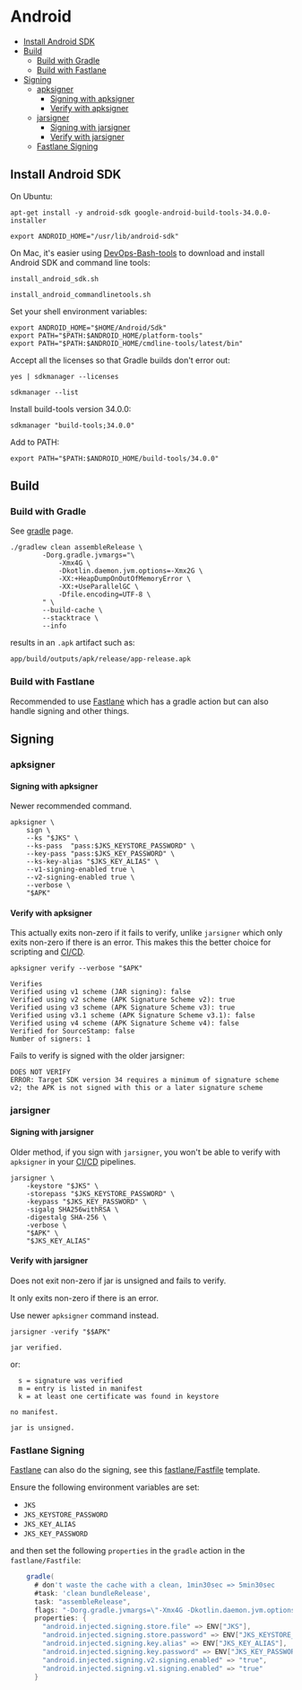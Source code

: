 # Android

<!-- INDEX_START -->

- [Install Android SDK](#install-android-sdk)
- [Build](#build)
  - [Build with Gradle](#build-with-gradle)
  - [Build with Fastlane](#build-with-fastlane)
- [Signing](#signing)
  - [apksigner](#apksigner)
    - [Signing with apksigner](#signing-with-apksigner)
    - [Verify with apksigner](#verify-with-apksigner)
  - [jarsigner](#jarsigner)
    - [Signing with jarsigner](#signing-with-jarsigner)
    - [Verify with jarsigner](#verify-with-jarsigner)
  - [Fastlane Signing](#fastlane-signing)

<!-- INDEX_END -->

## Install Android SDK

On Ubuntu:

```shell
apt-get install -y android-sdk google-android-build-tools-34.0.0-installer
```

```shell
export ANDROID_HOME="/usr/lib/android-sdk"
```

On Mac, it's easier using [DevOps-Bash-tools](devops-bash-tools.md) to download and install Android SDK
and command line tools:

```shell
install_android_sdk.sh
```

```shell
install_android_commandlinetools.sh
```

Set your shell environment variables:

```shell
export ANDROID_HOME="$HOME/Android/Sdk"
export PATH="$PATH:$ANDROID_HOME/platform-tools"
export PATH="$PATH:$ANDROID_HOME/cmdline-tools/latest/bin"
```

Accept all the licenses so that Gradle builds don't error out:

```shell
yes | sdkmanager --licenses
```

```shell
sdkmanager --list
```

Install build-tools version 34.0.0:

```shell
sdkmanager "build-tools;34.0.0"
```

Add to PATH:

```shell
export PATH="$PATH:$ANDROID_HOME/build-tools/34.0.0"
```

## Build

### Build with Gradle

See [gradle](gradle.md) page.

```shell
./gradlew clean assembleRelease \
        -Dorg.gradle.jvmargs="\
            -Xmx4G \
            -Dkotlin.daemon.jvm.options=-Xmx2G \
            -XX:+HeapDumpOnOutOfMemoryError \
            -XX:+UseParallelGC \
            -Dfile.encoding=UTF-8 \
        " \
        --build-cache \
        --stacktrace \
        --info
```

results in an `.apk` artifact such as:

```text
app/build/outputs/apk/release/app-release.apk
```

### Build with Fastlane

Recommended to use [Fastlane](fastlane.md) which has a gradle action but can also handle signing and other things.

## Signing

### apksigner

#### Signing with apksigner

Newer recommended command.

```shell
apksigner \
    sign \
    --ks "$JKS" \
    --ks-pass  "pass:$JKS_KEYSTORE_PASSWORD" \
    --key-pass "pass:$JKS_KEY_PASSWORD" \
    --ks-key-alias "$JKS_KEY_ALIAS" \
    --v1-signing-enabled true \
    --v2-signing-enabled true \
    --verbose \
    "$APK"
```

#### Verify with apksigner

This actually exits non-zero if it fails to verify, unlike `jarsigner` which only exits non-zero if there is an error.
This makes this the better choice for scripting and [CI/CD](cicd.md).

```shell
apksigner verify --verbose "$APK"
```

```text
Verifies
Verified using v1 scheme (JAR signing): false
Verified using v2 scheme (APK Signature Scheme v2): true
Verified using v3 scheme (APK Signature Scheme v3): true
Verified using v3.1 scheme (APK Signature Scheme v3.1): false
Verified using v4 scheme (APK Signature Scheme v4): false
Verified for SourceStamp: false
Number of signers: 1
```

Fails to verify is signed with the older jarsigner:

```text
DOES NOT VERIFY
ERROR: Target SDK version 34 requires a minimum of signature scheme v2; the APK is not signed with this or a later signature scheme
```

### jarsigner

#### Signing with jarsigner

Older method, if you sign with `jarsigner`, you won't be able to verify with `apksigner` in your [CI/CD](cicd.md)
pipelines.

```shell
jarsigner \
    -keystore "$JKS" \
    -storepass "$JKS_KEYSTORE_PASSWORD" \
    -keypass "$JKS_KEY_PASSWORD" \
    -sigalg SHA256withRSA \
    -digestalg SHA-256 \
    -verbose \
    "$APK" \
    "$JKS_KEY_ALIAS"
```

#### Verify with jarsigner

Does not exit non-zero if jar is unsigned and fails to verify.

It only exits non-zero if there is an error.

Use newer `apksigner` command instead.

```shell
jarsigner -verify "$$APK"
```

```text
jar verified.
```

or:

```text
  s = signature was verified
  m = entry is listed in manifest
  k = at least one certificate was found in keystore

no manifest.

jar is unsigned.
```

### Fastlane Signing

[Fastlane](fastlane.md) can also do the signing, see this
[fastlane/Fastfile](https://github.com/HariSekhon/Templates/blob/master/fastlane/Fastfile) template.

Ensure the following environment variables are set:

- `JKS`
- `JKS_KEYSTORE_PASSWORD`
- `JKS_KEY_ALIAS`
- `JKS_KEY_PASSWORD`

and then set the following `properties` in the `gradle`
action in the `fastlane/Fastfile`:

```groovy
    gradle(
      # don't waste the cache with a clean, 1min30sec => 5min30sec
      #task: 'clean bundleRelease',
      task: "assembleRelease",
      flags: "-Dorg.gradle.jvmargs=\"-Xmx4G -Dkotlin.daemon.jvm.options=-Xmx2G -XX:+HeapDumpOnOutOfMemoryError -XX:+UseParallelGC -Dfile.encoding=UTF-8\" --build-cache --no-daemon --stacktrace --info",
      properties: {
        "android.injected.signing.store.file" => ENV["JKS"],
        "android.injected.signing.store.password" => ENV["JKS_KEYSTORE_PASSWORD"],
        "android.injected.signing.key.alias" => ENV["JKS_KEY_ALIAS"],
        "android.injected.signing.key.password" => ENV["JKS_KEY_PASSWORD"],
        "android.injected.signing.v2.signing.enabled" => "true",
        "android.injected.signing.v1.signing.enabled" => "true"
      }
```

<!--
Fastlane seems to use apksigner under the hood, does not seem to verify with `jarsigner`.
-->
